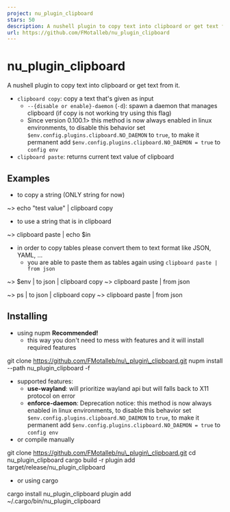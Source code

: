 ```yaml
---
project: nu_plugin_clipboard
stars: 50
description: A nushell plugin to copy text into clipboard or get text from it.
url: https://github.com/FMotalleb/nu_plugin_clipboard
---
```


nu\_plugin\_clipboard
=====================

A nushell plugin to copy text into clipboard or get text from it.

-   `clipboard copy`: copy a text that's given as input
    -   `--{disable or enable}-daemon` (`-d`): spawn a daemon that manages clipboard (if copy is not working try using this flag)
    -   Since version 0.100.1> this method is now always enabled in linux environments, to disable this behavior set `$env.config.plugins.clipboard.NO_DAEMON` to `true`, to make it permanent add `$env.config.plugins.clipboard.NO_DAEMON = true` to `config env`
-   `clipboard paste`: returns current text value of clipboard

Examples
--------

-   to copy a string (ONLY string for now)

~\> echo "test value" | clipboard copy 

-   to use a string that is in clipboard

~\> clipboard paste | echo $in

-   in order to copy tables please convert them to text format like JSON, YAML, ...
    -   you are able to paste them as tables again using `clipboard paste | from json`

~\> $env | to json | clipboard copy
~\> clipboard paste | from json

~\> ps | to json | clipboard copy
~\> clipboard paste | from json

Installing
----------

-   using nupm **Recommended!**
    -   this way you don't need to mess with features and it will install required features

git clone https://github.com/FMotalleb/nu\_plugin\_clipboard.git
nupm install --path nu\_plugin\_clipboard -f

-   supported features:
    -   **use-wayland**: will prioritize wayland api but will falls back to X11 protocol on error
    -   **enforce-daemon**: Deprecation notice: this method is now always enabled in linux environments, to disable this behavior set `$env.config.plugins.clipboard.NO_DAEMON` to `true`, to make it permanent add `$env.config.plugins.clipboard.NO_DAEMON = true` to `config env`
-   or compile manually

git clone https://github.com/FMotalleb/nu\_plugin\_clipboard.git
cd nu\_plugin\_clipboard
cargo build -r
plugin add target/release/nu\_plugin\_clipboard

-   or using cargo

cargo install nu\_plugin\_clipboard
plugin add ~/.cargo/bin/nu\_plugin\_clipboard
